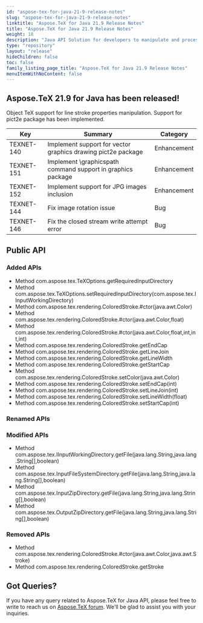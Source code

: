 ```yaml
---
id: "aspose-tex-for-java-21-9-release-notes"
slug: "aspose-tex-for-java-21-9-release-notes"
linktitle: "Aspose.TeX for Java 21.9 Release Notes"
title: "Aspose.TeX for Java 21.9 Release Notes"
weight: 18
description: "Java API Solution for developers to manipulate and process TeX and LaTeX files. Updates of Aspose.TeX API solution for Java | Release 2021.04"
type: "repository"
layout: "release"
hideChildren: false
toc: false
family_listing_page_title: "Aspose.TeX for Java 21.9 Release Notes"
menuItemWithNoContent: false
---
```


## Aspose.TeX 21.9 for Java has been released!

Object TeX support for line stroke properties manipulation. Support for pict2e package has been implemented.

| Key | Summary | Category |
|---|---|---|
| TEXNET-140 | Implement support for vector graphics drawing pict2e package | Enhancement |
| TEXNET-151 | Implement \graphicspath command support in graphics package | Enhancement |
| TEXNET-152 | Implement support for JPG images inclusion | Enhancement |
| TEXNET-144 | Fix image rotation issue | Bug |
| TEXNET-146 | Fix the closed stream write attempt error | Bug |

## Public API
### Added APIs
 * Method com.aspose.tex.TeXOptions.getRequiredInputDirectory
 * Method com.aspose.tex.TeXOptions.setRequiredInputDirectory(com.aspose.tex.IInputWorkingDirectory)
 * Method com.aspose.tex.rendering.ColoredStroke.#ctor(java.awt.Color)
 * Method com.aspose.tex.rendering.ColoredStroke.#ctor(java.awt.Color,float)
 * Method com.aspose.tex.rendering.ColoredStroke.#ctor(java.awt.Color,float,int,int,int)
 * Method com.aspose.tex.rendering.ColoredStroke.getEndCap
 * Method com.aspose.tex.rendering.ColoredStroke.getLineJoin
 * Method com.aspose.tex.rendering.ColoredStroke.getLineWidth
 * Method com.aspose.tex.rendering.ColoredStroke.getStartCap
 * Method com.aspose.tex.rendering.ColoredStroke.setColor(java.awt.Color)
 * Method com.aspose.tex.rendering.ColoredStroke.setEndCap(int)
 * Method com.aspose.tex.rendering.ColoredStroke.setLineJoin(int)
 * Method com.aspose.tex.rendering.ColoredStroke.setLineWidth(float)
 * Method com.aspose.tex.rendering.ColoredStroke.setStartCap(int)

### Renamed APIs

### Modified APIs
 * Method com.aspose.tex.IInputWorkingDirectory.getFile(java.lang.String,java.lang.String[],boolean)
 * Method com.aspose.tex.InputFileSystemDirectory.getFile(java.lang.String,java.lang.String[],boolean)
 * Method com.aspose.tex.InputZipDirectory.getFile(java.lang.String,java.lang.String[],boolean)
 * Method com.aspose.tex.OutputZipDirectory.getFile(java.lang.String,java.lang.String[],boolean)

### Removed APIs
 * Method com.aspose.tex.rendering.ColoredStroke.#ctor(java.awt.Color,java.awt.Stroke)
 * Method com.aspose.tex.rendering.ColoredStroke.getStroke

## Got Queries?
If you have any query related to Aspose.TeX for Java API, please feel free to write to reach us on [Aspose.TeX forum](https://forum.aspose.com/c/tex/). We'll be glad to assist you with your inquiries.
